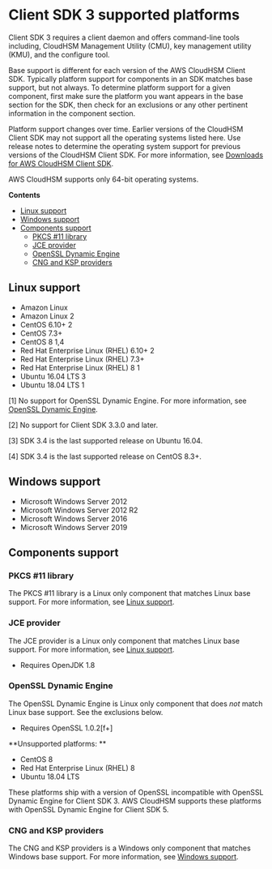 # Client SDK 3 supported platforms<a name="sdk3-support"></a>

Client SDK 3 requires a client daemon and offers command\-line tools including, CloudHSM Management Utility \(CMU\), key management utility \(KMU\), and the configure tool\. 

Base support is different for each version of the AWS CloudHSM Client SDK\. Typically platform support for components in an SDK matches base support, but not always\. To determine platform support for a given component, first make sure the platform you want appears in the base section for the SDK, then check for an exclusions or any other pertinent information in the component section\.

Platform support changes over time\. Earlier versions of the CloudHSM Client SDK may not support all the operating systems listed here\. Use release notes to determine the operating system support for previous versions of the CloudHSM Client SDK\. For more information, see [Downloads for AWS CloudHSM Client SDK](client-history.md)\.

AWS CloudHSM supports only 64\-bit operating systems\.

**Contents**
+ [Linux support](#sdk3-linux)
+ [Windows support](#sdk3-windows)
+ [Components support](#sdk3-support-components)
  + [PKCS \#11 library](#sdk3-support-pkcs11)
  + [JCE provider](#sdk3-support-jce)
  + [OpenSSL Dynamic Engine](#sdk3-support-openssl)
  + [CNG and KSP providers](#sdk3-support-cng-ksp)

## Linux support<a name="sdk3-linux"></a>
+ Amazon Linux
+ Amazon Linux 2
+ CentOS 6\.10\+ 2
+ CentOS 7\.3\+
+ CentOS 8 1,4
+ Red Hat Enterprise Linux \(RHEL\) 6\.10\+ 2
+ Red Hat Enterprise Linux \(RHEL\) 7\.3\+
+ Red Hat Enterprise Linux \(RHEL\) 8 1
+ Ubuntu 16\.04 LTS 3
+ Ubuntu 18\.04 LTS 1

\[1\] No support for OpenSSL Dynamic Engine\. For more information, see [OpenSSL Dynamic Engine](#openssl-collapse)\.

\[2\] No support for Client SDK 3\.3\.0 and later\.

\[3\] SDK 3\.4 is the last supported release on Ubuntu 16\.04\.

\[4\] SDK 3\.4 is the last supported release on CentOS 8\.3\+\.

## Windows support<a name="sdk3-windows"></a>
+ Microsoft Windows Server 2012
+ Microsoft Windows Server 2012 R2
+ Microsoft Windows Server 2016
+ Microsoft Windows Server 2019

## Components support<a name="sdk3-support-components"></a>

### PKCS \#11 library<a name="sdk3-support-pkcs11"></a>

The PKCS \#11 library is a Linux only component that matches Linux base support\. For more information, see [Linux support](#sdk3-linux)\.

### JCE provider<a name="sdk3-support-jce"></a>

The JCE provider is a Linux only component that matches Linux base support\. For more information, see [Linux support](#sdk3-linux)\.
+ Requires OpenJDK 1\.8 

### OpenSSL Dynamic Engine<a name="sdk3-support-openssl"></a><a name="openssl-collapse"></a>

The OpenSSL Dynamic Engine is Linux only component that does *not* match Linux base support\. See the exclusions below\. 
+  Requires OpenSSL 1\.0\.2\[f\+\]

**Unsupported platforms: **
+ CentOS 8
+ Red Hat Enterprise Linux \(RHEL\) 8
+ Ubuntu 18\.04 LTS

These platforms ship with a version of OpenSSL incompatible with OpenSSL Dynamic Engine for Client SDK 3\. AWS CloudHSM supports these platforms with OpenSSL Dynamic Engine for Client SDK 5\.

### CNG and KSP providers<a name="sdk3-support-cng-ksp"></a>

The CNG and KSP providers is a Windows only component that matches Windows base support\. For more information, see [Windows support](#sdk3-windows)\.